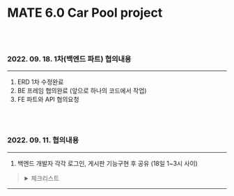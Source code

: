 # MATE 6.0 Car Pool project

<br><br>

### 2022. 09. 18. 1차(백엔드 파트) 협의내용

---

1. ERD 1차 수정완료
2. BE 프레임 협의완료 (앞으로 하나의 코드에서 작업)
3. FE 파트와 API 협의요청

<br><br>

### 2022. 09. 11. 협의내용

---

1. 백엔드 개발자 각각 로그인, 게시판 기능구현 후 공유 (18일 1~3시 사이)

>  <details>
>    <summary>체크리스트</summary>
>    <div markdown="1">
>
>      - [x] 프로젝트 생성
>      - [x] 로그인 기능 구현
>      - [x] 소셜 로그인 구현
>      - [ ] 티켓 CRUD 구현
>      - [x] Swagger 구현
>
>    </div>
>  </details>

---
